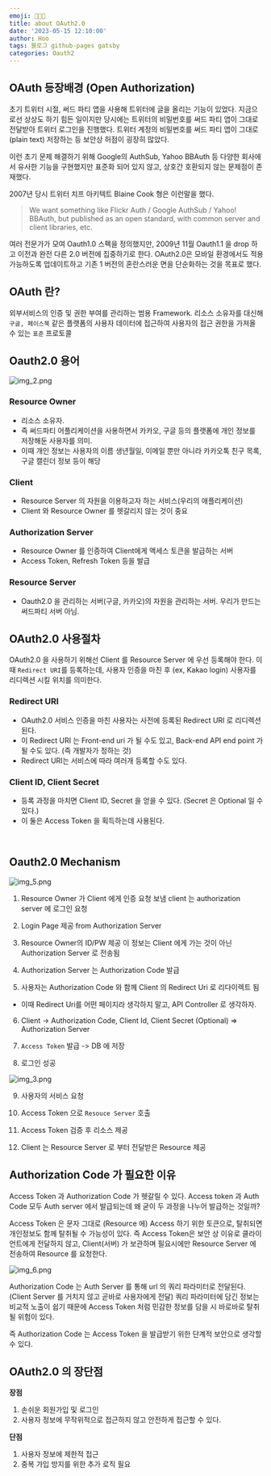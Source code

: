 ```yaml
---
emoji: 🌿🤙🏻
title: about OAuth2.0
date: '2023-05-15 12:10:00'
author: Hoo
tags: 블로그 github-pages gatsby
categories: Oauth2
---
```


## OAuth 등장배경 (Open Authorization)

초기 트위터 시절, 써드 파티 앱을 사용해 트위터에 글을 올리는 기능이 있었다.
지금으로선 상상도 하기 힘든 일이지만 당시에는 트위터의 비밀번호를 써드 파티 앱이 그대로 전달받아 트위터 로그인을 진행했다.
트위터 계정의 비밀번호를 써드 파티 앱이 그대로(plain text) 저장하는 등 보안상 허점이 굉장히 많았다.

이런 초기 문제 해결하기 위해 Google의 AuthSub, Yahoo BBAuth 등 다양한 회사에서 유사한 기능을 구현했지만
표준화 되어 있지 않고, 상호간 호환되지 않는 문제점이 존재했다.

2007년 당시 트위터 치프 아키텍트 Blaine Cook 형은 이런말을 했다.
> We want something like Flickr Auth / Google AuthSub / Yahoo! BBAuth,
> but published as an open standard, with common server and client libraries, etc.

여러 전문가가 모여 Oauth1.0 스펙을 정의했지만, 2009년 11월 Oauth1.1 을 drop 하고 이전과 완전 다른 2.0 버전에 집중하기로 한다.
OAuth2.0은 모바일 환경에서도 적용 가능하도록 업데이트하고 기존 1 버전의 혼란스러운 면을 단순화하는 것을 목표로 했다.

## OAuth 란?

외부서비스의 인증 및 권한 부여를 관리하는 범용 Framework.
리소스 소유자를 대신해 `구글, 페이스북` 같은 플랫폼의 사용자 데이터에 접근하여 사용자의 접근 권한을 가져올 수 있는 `표준` 프로토콜

## Oauth2.0 용어

![img_2.png](img_2.png)

### Resource Owner

- 리소스 소유자.
- 즉 써드파티 어플리케이션을 사용하면서 카카오, 구글 등의 플랫폼에 개인 정보를 저장해둔 사용자를 의미.
- 이때 개인 정보는 사용자의 이름 생년월일, 이메일 뿐만 아니라 카카오톡 친구 목록, 구글 캘린더 정보 등이 해당

### Client

- Resource Server 의 자원을 이용하고자 하는 서비스(우리의 애플리케이션)
- Client 와 Resource Owner 를 헷갈리지 않는 것이 중요

### Authorization Server

- Resource Owner 를 인증하여 Client에게 액세스 토큰을 발급하는 서버
- Access Token, Refresh Token 등을 발급

### Resource Server

- Oauth2.0 을 관리하는 서버(구글, 카카오)의 자원을 관리하는 서버. 우리가 만드는 써드파티 서버 아님.

## OAuth2.0 사용절차

OAuth2.0 을 사용하기 위해선 Client 를 Resource Server 에 우선 등록해야 한다.
이 때 `Redirect URI`를 등록하는데, 사용자 인증을 마친 후 (ex, Kakao login) 사용자를 리디렉션 시킬 위치를 의미한다.

### Redirect URI

- OAuth2.0 서비스 인증을 마친 사용자는 사전에 등록된 Redirect URI 로 리디렉션 된다.
- 이 Redirect URI 는 Front-end uri 가 될 수도 있고, Back-end API end point 가 될 수도 있다. (즉 개발자가 정하는 것)
- Redirect URI는 서비스에 따라 여러개 등록할 수도 있다.

### Client ID, Client Secret

- 등록 과정을 마치면 Client ID, Secret 을 얻을 수 있다. (Secret 은 Optional 일 수 있다.)
- 이 둘은 Access Token 을 획득하는데 사용된다.

<br>

## Oauth2.0 Mechanism

![img_5.png](img_5.png)

1. Resource Owner 가 Client 에게 인증 요청 보냄
   client 는 authorization server 에 로그인 요청

[//]: # (   ![img.png]&#40;img.png&#41;)

2. Login Page 제공 from Authorization Server

[//]: # (   ![img_1.png]&#40;img_1.png&#41;)

3. Resource Owner의 ID/PW 제공
   이 정보는 Client 에게 가는 것이 아닌 Authorization Server 로 전송됨

4. Authorization Server 는 Authorization Code 발급
5. 사용자는 Authorization Code 와 함께 Client 의 Redirect Uri 로 리다이렉트 됨

- 이때 Redirect Uri를 어떤 페이지라 생각하지 말고, API Controller 로 생각하자.

6. Client ->  Authorization Code, Client Id, Client Secret (Optional) => Authorization Server

7. `Access Token` 발급 -> DB 에 저장

8. 로그인 성공

![img_3.png](img_3.png)

9. 사용자의 서비스 요청
10. Access Token 으로 `Resouce Server` 호출

11. Access Token 검증 후 리소스 제공
12. Client 는 Resource Server 로 부터 전달받은 Resource 제공


## Authorization Code 가 필요한 이유

Access Token 과 Authorization Code 가 헷갈릴 수 있다.
Access token 과 Auth Code 모두 Auth server 에서 발급되는데 왜 굳이 두 과정을 나누어 발급하는 것일까?

Access Token 은 문자 그대로 (Resource 에) Access 하기 위한 토큰으로, 탈취되면 개인정보도 함께 탈취될 수 가능성이 있다.
즉 Access Token은 보안 상 이유로 클라이언트에게 전달하지 않고, Client(서버) 가 보관하며 필요시에만 Resource Server 에 전송하여 Resource 를 요청한다.

![img_6.png](img_6.png)

Authorization Code 는 Auth Server 를 통해 url 의 쿼리 파라미터로 전달된다. (Client Server 를 거치지 않고 곧바로 사용자에게 전달)
쿼리 파라미터에 담긴 정보는 비교적 노출이 쉽기 때문에 Access Token 처럼 민감한 정보를 담을 시 바로바로 탈취될 위험이 있다.

즉 Authorization Code 는 Access Token 을 발급받기 위한 단계적 보안으로 생각할 수 있다.



## OAuth2.0 의 장단점

**장점**

1. 손쉬운 회원가입 및 로그인
2. 사용자 정보에 무작위적으로 접근하지 않고 안전하게 접근할 수 있다.

**단점**

1. 사용자 정보에 제한적 접근
2. 중복 가입 방지를 위한 추가 로직 필요
